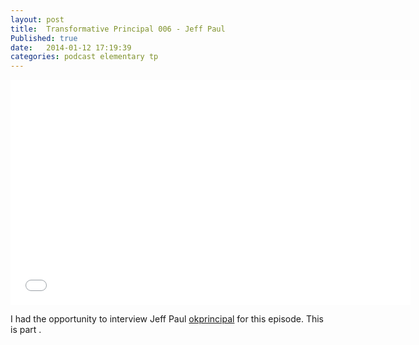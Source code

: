 ```yaml
---
layout: post
title:  Transformative Principal 006 - Jeff Paul
Published: true
date:   2014-01-12 17:19:39
categories: podcast elementary tp
---
```

<iframe style="border: none" src="//html5-player.libsyn.com/embed/episode/id/2611540/height/360/width/640/theme/standard/direction/no/autoplay/no/autonext/no/thumbnail/yes/preload/no/no_addthis/no/" height="360" width="640" scrolling="no"  allowfullscreen webkitallowfullscreen mozallowfullscreen oallowfullscreen msallowfullscreen></iframe>

I had the opportunity to interview Jeff Paul [okprincipal](http://twitter.com/okprincipal) for this episode. This is part . 
